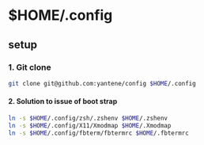 $HOME/.config
=============

setup
-----

### 1. Git clone

```bash
git clone git@github.com:yantene/config $HOME/.config
```

#### 2. Solution to issue of boot strap

```bash
ln -s $HOME/.config/zsh/.zshenv $HOME/.zshenv
ln -s $HOME/.config/X11/Xmodmap $HOME/.Xmodmap
ln -s $HOME/.config/fbterm/fbtermrc $HOME/.fbtermrc
```
